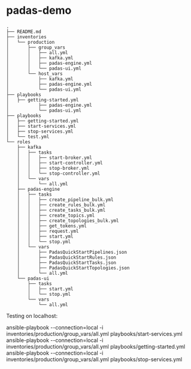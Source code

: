 # padas-demo

```
.
├── README.md
├── inventories
│   └── production
│       ├── group_vars
│       │   ├── all.yml
│       │   ├── kafka.yml
│       │   ├── padas-engine.yml
│       │   └── padas-ui.yml
│       └── host_vars
│           ├── kafka.yml
│           ├── padas-engine.yml
│           └── padas-ui.yml
├── playbooks
│   ├── getting-started.yml
│           ├── padas-engine.yml
│           └── padas-ui.yml
├── playbooks
│   ├── getting-started.yml
│   ├── start-services.yml
│   ├── stop-services.yml
│   └── test.yml
└── roles
    ├── kafka
    │   ├── tasks
    │   │   ├── start-broker.yml
    │   │   ├── start-controller.yml
    │   │   ├── stop-broker.yml
    │   │   └── stop-controller.yml
    │   └── vars
    │       └── all.yml
    ├── padas-engine
    │   ├── tasks
    │   │   ├── create_pipeline_bulk.yml
    │   │   ├── create_rules_bulk.yml
    │   │   ├── create_tasks_bulk.yml
    │   │   ├── create_topics.yml
    │   │   ├── create_topologies_bulk.yml
    │   │   ├── get_tokens.yml
    │   │   ├── request.yml
    │   │   ├── start.yml
    │   │   └── stop.yml
    │   └── vars
    │       ├── PadasQuickStartPipelines.json
    │       ├── PadasQuickStartRules.json
    │       ├── PadasQuickStartTasks.json
    │       ├── PadasQuickStartTopologies.json
    │       └── all.yml
    └── padas-ui
        ├── tasks
        │   ├── start.yml
        │   └── stop.yml
        └── vars
            └── all.yml
```

Testing on localhost:

ansible-playbook --connection=local -i inventories/production/group_vars/all.yml  playbooks/start-services.yml
ansible-playbook --connection=local -i inventories/production/group_vars/all.yml  playbooks/getting-started.yml
ansible-playbook --connection=local -i inventories/production/group_vars/all.yml  playbooks/stop-services.yml